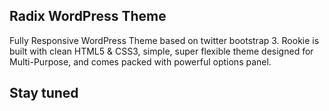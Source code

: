 ## Radix WordPress Theme
Fully Responsive WordPress Theme based on twitter bootstrap 3. Rookie is built with clean HTML5 & CSS3, simple, super flexible theme designed for Multi-Purpose, and comes packed with powerful options panel.

## Stay tuned